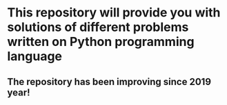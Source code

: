 # This repository will provide you with solutions of different problems written on Python programming language
## The repository has been improving since 2019 year!


